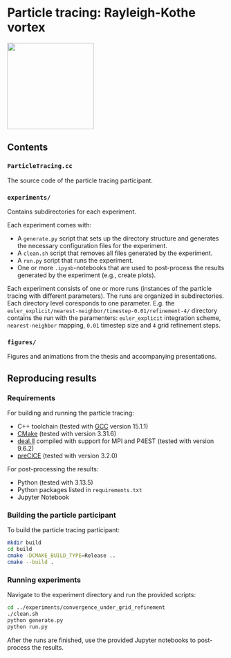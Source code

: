 # Particle tracing: Rayleigh-Kothe vortex
<img src="figures/flow_field_frames/flow_field.0000.png" height="200">

## Contents

### `ParticleTracing.cc`
The source code of the particle tracing participant.

### `experiments/`
Contains subdirectories for each experiment.

Each experiment comes with:
- A `generate.py` script that sets up the directory structure and generates the necessary configuration files for the experiment.
- A `clean.sh` script that removes all files generated by the experiment.
- A `run.py` script that runs the experiment.
- One or more `.ipynb`-notebooks that are used to post-process the results generated by the experiment (e.g., create plots).

Each experiment consists of one or more runs (instances of the particle tracing with different parameters).
The runs are organized in subdirectories.
Each directory level coresponds to one parameter.
E.g. the `euler_explicit/nearest-neighbor/timestep-0.01/refinement-4/` directory contains the run with the paramenters: `euler_explicit` integration scheme, `nearest-neighbor` mapping, `0.01` timestep size and `4` grid refinement steps.

### `figures/`
Figures and animations from the thesis and accompanying presentations.

## Reproducing results

### Requirements
For building and running the particle tracing:
- C++ toolchain (tested with [GCC](https://gcc.gnu.org/) version 15.1.1)
- [CMake](https://cmake.org/) (tested with version 3.31.6)
- [deal.II](https://www.dealii.org/) compiled with support for MPI and P4EST (tested with version 9.6.2)
- [preCICE](https://precice.org/) (tested with version 3.2.0)

For post-processing the results:
- Python (tested with 3.13.5)
- Python packages listed in `requirements.txt`
- Jupyter Notebook

### Building the particle participant
To build the particle tracing participant:
```sh
mkdir build
cd build
cmake -DCMAKE_BUILD_TYPE=Release ..
cmake --build .
```

### Running experiments
Navigate to the experiment directory and run the provided scripts:
```sh
cd ../experiments/convergence_under_grid_refinement
./clean.sh
python generate.py
python run.py
```
After the runs are finished, use the provided Jupyter notebooks to post-process the results.
